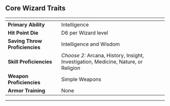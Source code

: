 ## Core Wizard Traits

| <!-- -->                       | <!-- -->                                                                           |
| :----------------------------- | :--------------------------------------------------------------------------------- |
| **Primary Ability**            | Intelligence                                                                       |
| **Hit Point Die**              | D6 per Wizard level                                                                |
| **Saving Throw Proficiencies** | Intelligence and Wisdom                                                            |
| **Skill Proficiencies**        | *Choose 2:* Arcana, History, Insight, Investigation, Medicine, Nature, or Religion |
| **Weapon Proficiencies**       | Simple Weapons                                                                     |
| **Armor Training**             | None                                                                               |
___

